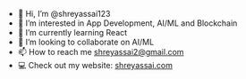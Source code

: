 - 👋 Hi, I’m @shreyassai123
- 👀 I’m interested in App Development, AI/ML and Blockchain
- 🌱 I’m currently learning React
- 💞️ I’m looking to collaborate on AI/ML
- 📫 How to reach me shreyassai2@gmail.com
- 💻 Check out my website: [shreyassai.com](shreyassai.com)

<!---
shreyassai123/shreyassai123 is a ✨ special ✨ repository because its `README.md` (this file) appears on your GitHub profile.
You can click the Preview link to take a look at your changes.
--->

